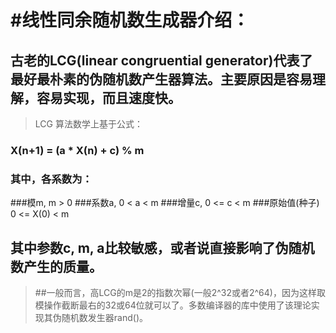 #线性同余随机数生成器介绍：
====
##  古老的LCG(linear congruential generator)代表了最好最朴素的伪随机数产生器算法。主要原因是容易理解，容易实现，而且速度快。 
> LCG 算法数学上基于公式：

### X(n+1) = (a * X(n) + c) % m
### 其中，各系数为：
###模m, m > 0
###系数a, 0 < a < m
###增量c, 0 <= c < m
###原始值(种子) 0 <= X(0) < m
## 其中参数c, m, a比较敏感，或者说直接影响了伪随机数产生的质量。
>##一般而言，高LCG的m是2的指数次幂(一般2^32或者2^64)，因为这样取模操作截断最右的32或64位就可以了。多数编译器的库中使用了该理论实现其伪随机数发生器rand()。
